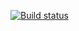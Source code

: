 [![Build status](https://ci.appveyor.com/api/projects/status/ytti03iy4hn8aemd?svg=true)](https://ci.appveyor.com/project/Ansid/java-ci)
